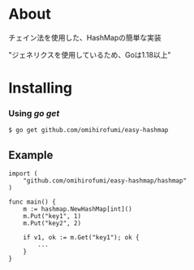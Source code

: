 # About
チェイン法を使用した、HashMapの簡単な実装

"ジェネリクスを使用しているため、Goは1.18以上"

# Installing
### Using *go get*

    $ go get github.com/omihirofumi/easy-hashmap

## Example
    import (
    	"github.com/omihirofumi/easy-hashmap/hashmap"
    )
    
    func main() {
    	m := hashmap.NewHashMap[int]()
    	m.Put("key1", 1)
    	m.Put("key2", 2)
    
    	if v1, ok := m.Get("key1"); ok {
    		...
    	}
    }
